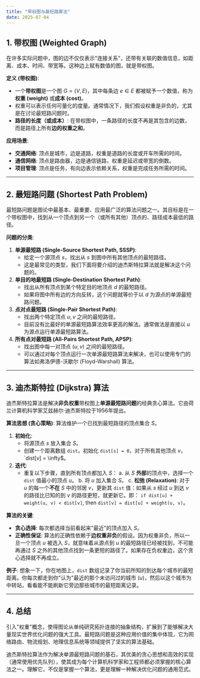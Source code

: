 ```yaml
---
title: "带权图与最短路算法"
date: 2025-07-04
---
```


## 1. 带权图 (Weighted Graph)

在许多实际问题中，图的边不仅仅表示"连接关系"，还带有关联的数值信息，如距离、成本、时间、带宽等。这种边上赋有数值的图，就是带权图。

**定义 (带权图)**:

- 一个**带权图**是一个图 $G=(V, E)$，其中每条边 $e \in E$ 都被赋予一个数值，称为**权重 (weight)** 或**成本 (cost)**。
- 权重可以表示任何可量化的度量。通常情况下，我们假设权重是非负的，尤其是在讨论最短路问题时。
- **路径的长度（或成本）**: 在带权图中，一条路径的长度不再是其包含的边数，而是路径上所有**边的权重之和**。

**应用场景**:

- **交通网络**: 顶点是城市，边是道路，权重是道路的长度或开车所需的时间。
- **通信网络**: 顶点是路由器，边是通信链路，权重是延迟或带宽的倒数。
- **项目管理**: 顶点是任务，有向边表示依赖关系，权重是完成任务所需的时间。

---

## 2. 最短路问题 (Shortest Path Problem)

最短路问题是图论中最基本、最重要、应用最广泛的算法问题之一。其目标是在一个带权图中，找到从一个顶点到另一个（或所有其他）顶点的、路径成本最低的路径。

**问题的分类**:

1. **单源最短路 (Single-Source Shortest Path, SSSP)**:
    - 给定一个源顶点 $s$，找出从 $s$ 到图中所有其他顶点的最短路径。
    - 这是最常见的类型，我们下面将要介绍的迪杰斯特拉算法就是解决这个问题的。
2. **单目的地最短路 (Single-Destination Shortest Path)**:
    - 找出从所有顶点到某个特定目的地顶点 $d$ 的最短路径。
    - 如果将图中所有边的方向反转，这个问题就等价于以 $d$ 为源点的单源最短路问题。
3. **点对点最短路 (Single-Pair Shortest Path)**:
    - 找出两个特定顶点 $u, v$ 之间的最短路径。
    - 目前没有比最好的单源最短路算法效率更高的解法。通常做法是直接以 $u$ 为源点运行单源最短路算法。
4. **所有点对最短路 (All-Pairs Shortest Path, APSP)**:
    - 找出图中每一对顶点 $(u, v)$ 之间的最短路径。
    - 可以通过对每个顶点运行一次单源最短路算法来解决，也可以使用专门的算法如弗洛伊德-沃歇尔 (Floyd-Warshall) 算法。

---

## 3. 迪杰斯特拉 (Dijkstra) 算法

迪杰斯特拉算法是解决**非负权重**带权图上**单源最短路问题**的经典贪心算法。它由荷兰计算机科学家艾兹赫尔·迪杰斯特拉于1956年提出。

**算法思想 (贪心策略)**:
算法维护一个已找到最短路径的顶点集合 $S$。

1. **初始化**:
    - 将源顶点 $s$ 放入集合 $S$。
    - 创建一个距离数组 `dist`，初始化 `dist[s] = 0`，对于所有其他顶点 $v$，`dist[v] = \infty$。
2. **迭代**:
    - 重复以下步骤，直到所有顶点都加入 $S$：
        a.  从 $S$ **外部**的顶点中，选择一个 `dist` 值最小的顶点 $u$。
        b.  将 $u$ 加入集合 $S$。
        c.  **松弛 (Relaxation)**: 对于 $u$ 的每一个**不在** $S$ 中的邻居 $v$，更新其 `dist` 值：如果从 $s$ 经过 $u$ 到达 $v$ 的路径比已知的到 $v$ 的路径更短，就更新它。即：
           `if dist[u] + weight(u, v) < dist[v]`, then `dist[v] = dist[u] + weight(u, v)`。

**算法的关键**:

- **贪心选择**: 每次都选择当前看起来"最近"的顶点加入 $S$。
- **正确性保证**: 算法的正确性依赖于**边权重非负**的假设。因为权重非负，所以一旦一个顶点 $u$ 被选入 $S$，就意味着从源点到 $u$ 的最短路径已经被找到，不可能再通过 $S$ 之外的其他顶点找到一条更短的路径了。如果存在负权重边，这个贪心选择就不再成立。

**例子**:
想象一下，你在地图上，`dist` 数组记录了你当前所知的到达每个城市的最短距离。你每次都走到你"认为"最近的那个未访问过的城市 ($u$)，然后以这个城市为中转站，看看能不能刷新它旁边那些城市的最短距离记录。

---

## 4. 总结

引入"权重"概念，使得图论从单纯研究拓扑连接的抽象结构，扩展到了能够解决大量现实世界优化问题的强大工具。最短路问题是这种应用价值的集中体现，它为网络路由、物流规划、地理信息系统等领域提供了坚实的算法基础。

迪杰斯特拉算法作为解决单源最短路问题的基石，其优美的贪心思想和高效的实现（通常使用优先队列），使其成为每个计算机科学家和工程师都必须掌握的核心算法之一。理解它，不仅是掌握一个算法，更是理解一种解决优化问题的通用范式。
